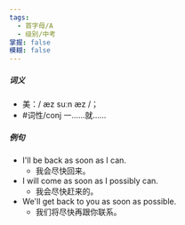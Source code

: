 ```yaml
---
tags:
  - 首字母/A
  - 级别/中考
掌握: false
模糊: false
---
```

##### 词义
- 美：/ æz suːn æz /；
- #词性/conj  一……就……
##### 例句
- I'll be back as soon as I can.
	- 我会尽快回来。
- I will come as soon as I possibly can.
	- 我会尽快赶来的。
- We'll get back to you as soon as possible.
	- 我们将尽快再跟你联系。
